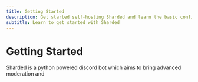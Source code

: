 ```yaml
---
title: Getting Started
description: Get started self-hosting Sharded and learn the basic configurations.
subtitle: Learn to get started with Sharded
---
```

# Getting Started

Sharded is a python powered discord bot which aims to bring advanced moderation and 